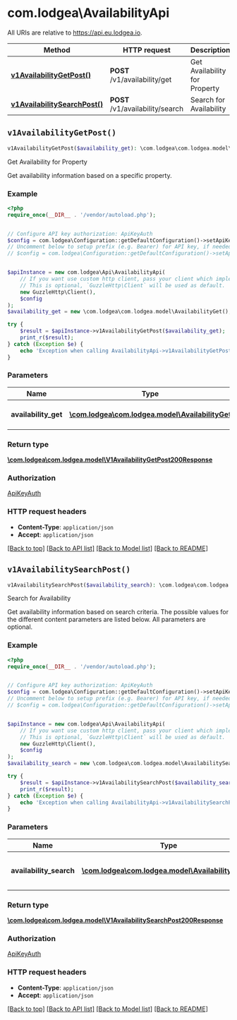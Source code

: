# com.lodgea\AvailabilityApi

All URIs are relative to https://api.eu.lodgea.io.

Method | HTTP request | Description
------------- | ------------- | -------------
[**v1AvailabilityGetPost()**](AvailabilityApi.md#v1AvailabilityGetPost) | **POST** /v1/availability/get | Get Availability for Property
[**v1AvailabilitySearchPost()**](AvailabilityApi.md#v1AvailabilitySearchPost) | **POST** /v1/availability/search | Search for Availability


## `v1AvailabilityGetPost()`

```php
v1AvailabilityGetPost($availability_get): \com.lodgea\com.lodgea.model\V1AvailabilityGetPost200Response
```

Get Availability for Property

Get availability information based on a specific property.

### Example

```php
<?php
require_once(__DIR__ . '/vendor/autoload.php');


// Configure API key authorization: ApiKeyAuth
$config = com.lodgea\Configuration::getDefaultConfiguration()->setApiKey('apiKey', 'YOUR_API_KEY');
// Uncomment below to setup prefix (e.g. Bearer) for API key, if needed
// $config = com.lodgea\Configuration::getDefaultConfiguration()->setApiKeyPrefix('apiKey', 'Bearer');


$apiInstance = new com.lodgea\Api\AvailabilityApi(
    // If you want use custom http client, pass your client which implements `GuzzleHttp\ClientInterface`.
    // This is optional, `GuzzleHttp\Client` will be used as default.
    new GuzzleHttp\Client(),
    $config
);
$availability_get = new \com.lodgea\com.lodgea.model\AvailabilityGet(); // \com.lodgea\com.lodgea.model\AvailabilityGet | Availability get parameter

try {
    $result = $apiInstance->v1AvailabilityGetPost($availability_get);
    print_r($result);
} catch (Exception $e) {
    echo 'Exception when calling AvailabilityApi->v1AvailabilityGetPost: ', $e->getMessage(), PHP_EOL;
}
```

### Parameters

Name | Type | Description  | Notes
------------- | ------------- | ------------- | -------------
 **availability_get** | [**\com.lodgea\com.lodgea.model\AvailabilityGet**](../Model/AvailabilityGet.md)| Availability get parameter |

### Return type

[**\com.lodgea\com.lodgea.model\V1AvailabilityGetPost200Response**](../Model/V1AvailabilityGetPost200Response.md)

### Authorization

[ApiKeyAuth](../../README.md#ApiKeyAuth)

### HTTP request headers

- **Content-Type**: `application/json`
- **Accept**: `application/json`

[[Back to top]](#) [[Back to API list]](../../README.md#endpoints)
[[Back to Model list]](../../README.md#models)
[[Back to README]](../../README.md)

## `v1AvailabilitySearchPost()`

```php
v1AvailabilitySearchPost($availability_search): \com.lodgea\com.lodgea.model\V1AvailabilitySearchPost200Response
```

Search for Availability

Get availability information based on search criteria. The possible values for the different content parameters are listed below. All parameters are optional.

### Example

```php
<?php
require_once(__DIR__ . '/vendor/autoload.php');


// Configure API key authorization: ApiKeyAuth
$config = com.lodgea\Configuration::getDefaultConfiguration()->setApiKey('apiKey', 'YOUR_API_KEY');
// Uncomment below to setup prefix (e.g. Bearer) for API key, if needed
// $config = com.lodgea\Configuration::getDefaultConfiguration()->setApiKeyPrefix('apiKey', 'Bearer');


$apiInstance = new com.lodgea\Api\AvailabilityApi(
    // If you want use custom http client, pass your client which implements `GuzzleHttp\ClientInterface`.
    // This is optional, `GuzzleHttp\Client` will be used as default.
    new GuzzleHttp\Client(),
    $config
);
$availability_search = new \com.lodgea\com.lodgea.model\AvailabilitySearch(); // \com.lodgea\com.lodgea.model\AvailabilitySearch | Search Criteria, all parameters are optional

try {
    $result = $apiInstance->v1AvailabilitySearchPost($availability_search);
    print_r($result);
} catch (Exception $e) {
    echo 'Exception when calling AvailabilityApi->v1AvailabilitySearchPost: ', $e->getMessage(), PHP_EOL;
}
```

### Parameters

Name | Type | Description  | Notes
------------- | ------------- | ------------- | -------------
 **availability_search** | [**\com.lodgea\com.lodgea.model\AvailabilitySearch**](../Model/AvailabilitySearch.md)| Search Criteria, all parameters are optional | [optional]

### Return type

[**\com.lodgea\com.lodgea.model\V1AvailabilitySearchPost200Response**](../Model/V1AvailabilitySearchPost200Response.md)

### Authorization

[ApiKeyAuth](../../README.md#ApiKeyAuth)

### HTTP request headers

- **Content-Type**: `application/json`
- **Accept**: `application/json`

[[Back to top]](#) [[Back to API list]](../../README.md#endpoints)
[[Back to Model list]](../../README.md#models)
[[Back to README]](../../README.md)
